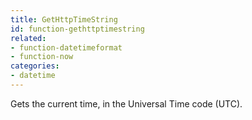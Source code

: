 ```yaml
---
title: GetHttpTimeString
id: function-gethttptimestring
related:
- function-datetimeformat
- function-now
categories:
- datetime
---
```


Gets the current time, in the Universal Time code (UTC).

